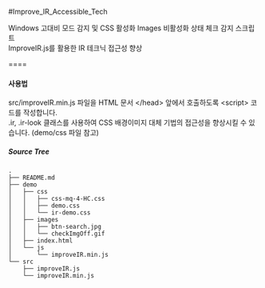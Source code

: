 #Improve_IR_Accessible_Tech

Windows 고대비 모드 감지 및 CSS 활성화 Images 비활성화 상태 체크 감지 스크립트<br />
ImproveIR.js를 활용한 IR 테크닉 접근성 향상

====

#### 사용법

src/improveIR.min.js 파일을 HTML 문서 \</head> 앞에서 호출하도록 \<script> 코드를 작성합니다.<br>
.ir, .ir-look 클래스를 사용하여 CSS 배경이미지 대체 기법의 접근성을 향상시킬 수 있습니다. (demo/css 파일 참고)

##### Source Tree
    .
    ├── README.md
    ├── demo
    │   ├── css
    │   │   ├── css-mq-4-HC.css
    │   │   ├── demo.css
    │   │   └── ir-demo.css
    │   ├── images
    │   │   ├── btn-search.jpg
    │   │   └── checkImgOff.gif
    │   ├── index.html
    │   └── js
    │       └── improveIR.min.js
    └── src
        ├── improveIR.js
        └── improveIR.min.js
